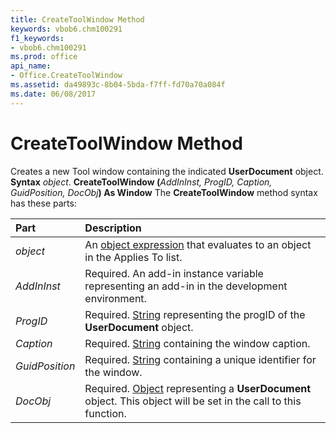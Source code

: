 ```yaml
---
title: CreateToolWindow Method
keywords: vbob6.chm100291
f1_keywords:
- vbob6.chm100291
ms.prod: office
api_name:
- Office.CreateToolWindow
ms.assetid: da49893c-8b04-5bda-f7ff-fd70a70a084f
ms.date: 06/08/2017
---
```



# CreateToolWindow Method



Creates a new Tool window containing the indicated **UserDocument** object.
 **Syntax**
 _object_. **CreateToolWindow (**_AddInInst, ProgID, Caption, GuidPosition, DocObj_**) As Window**
The **CreateToolWindow** method syntax has these parts:


|**Part**|**Description**|
|:-----|:-----|
| _object_|An [object expression](vbe-glossary.md) that evaluates to an object in the Applies To list.|
| _AddInInst_|Required. An add-in instance variable representing an add-in in the development environment.|
| _ProgID_|Required. [String](vbe-glossary.md) representing the progID of the **UserDocument** object.|
| _Caption_|Required. [String](vbe-glossary.md) containing the window caption.|
| _GuidPosition_|Required. [String](vbe-glossary.md) containing a unique identifier for the window.|
| _DocObj_|Required. [Object](vbe-glossary.md) representing a **UserDocument** object. This object will be set in the call to this function.|

